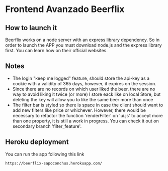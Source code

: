 # Frontend Avanzado Beerflix

## How to launch it

Beerflix works on a node server with an express library dependency. So in order to launch the APP you must download node.js and the express library first. You can learn how on their official websites.

## Notes

- The login "keep me logged" feature, should store the api-key as a cookie with a validity of 365 days, however, it expires on the session.
- Since there are no records on which user liked the beer, there are no way to avoid liking it twice (or more) I store eack like on local Store, but deleting the key will allow you to like the same beer more than once
- The filter bar is styled so there is space in case the client should want to add new filters like price or whichever. However, there would be necessary to refactor the function 'renderFilter' on 'ui.js' to accept more than one property, it is still a work in progress. You can check it out on secondary branch 'filter_feature'.

## Heroku deployment

You can run the app following this link

````
https://beerflix-sapoconchus.herokuapp.com/
````

